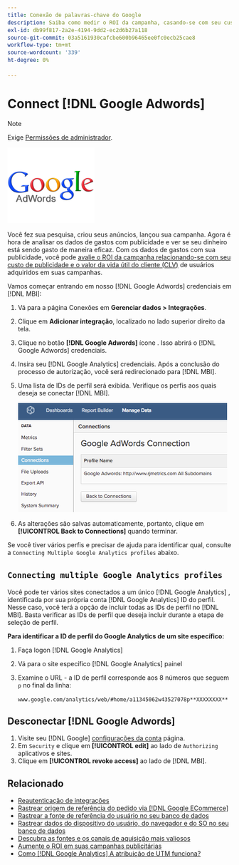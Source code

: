 ```yaml
---
title: Conexão de palavras-chave do Google
description: Saiba como medir o ROI da campanha, casando-se com seu custo de publicidade e o valor da vida útil do cliente (CLV) dos usuários adquiridos de suas campanhas.
exl-id: db99f817-2a2e-4194-9dd2-ec2d6b27a118
source-git-commit: 03a5161930cafcbe600b96465ee0fc0ecb25cae8
workflow-type: tm+mt
source-wordcount: '339'
ht-degree: 0%

---
```


# Connect [!DNL Google Adwords]

>[!NOTE]
>
>Exige [Permissões de administrador](../../../administrator/user-management/user-management.md).

![](../../../assets/Google_Adwords_logo.png)

Você fez sua pesquisa, criou seus anúncios, lançou sua campanha. Agora é hora de analisar os dados de gastos com publicidade e ver se seu dinheiro está sendo gasto de maneira eficaz. Com os dados de gastos com sua publicidade, você pode [avalie o ROI da campanha relacionando-se com seu custo de publicidade e o valor da vida útil do cliente (CLV)](../../analysis/roi-ad-camp.md) de usuários adquiridos em suas campanhas.

Vamos começar entrando em nosso [!DNL Google Adwords] credenciais em [!DNL MBI]:

1. Vá para a página Conexões em **Gerenciar dados > Integrações**.
1. Clique em **Adicionar integração**, localizado no lado superior direito da tela.
1. Clique no botão **[!DNL Google Adwords]** ícone . Isso abrirá o [!DNL Google Adwords] credenciais.
1. Insira seu [!DNL Google Analytics] credenciais. Após a conclusão do processo de autorização, você será redirecionado para [!DNL MBI].
1. Uma lista de IDs de perfil será exibida. Verifique os perfis aos quais deseja se conectar [!DNL MBI].

   ![](../../../assets/cnnct-profile.png)

1. As alterações são salvas automaticamente, portanto, clique em **[!UICONTROL Back to Connections]** quando terminar.

Se você tiver vários perfis e precisar de ajuda para identificar qual, consulte a `Connecting Multiple Google Analytics profiles` abaixo.

## `Connecting multiple Google Analytics profiles`

Você pode ter vários sites conectados a um único [!DNL Google Analytics] , identificada por sua própria conta [!DNL Google Analytics] ID do perfil. Nesse caso, você terá a opção de incluir todas as IDs de perfil no [!DNL MBI]. Basta verificar as IDs de perfil que deseja incluir durante a etapa de seleção de perfil.

**Para identificar a ID de perfil do Google Analytics de um site específico:**

1. Faça logon [!DNL Google Analytics]
1. Vá para o site específico [!DNL Google Analytics] painel
1. Examine o URL - a ID de perfil corresponde aos 8 números que seguem `p` no final da linha:

   `www.google.com/analytics/web/#home/a11345062w43527078p**XXXXXXXX**`

## Desconectar [!DNL Google Adwords]

1. Visite seu [!DNL Google] [configurações da conta](https://www.google.com/accounts/) página.
1. Em `Security` e clique em **[!UICONTROL edit]** ao lado de `Authorizing` aplicativos e sites.
1. Clique em **[!UICONTROL revoke access]** ao lado de [!DNL MBI].

## Relacionado

* [Reautenticação de integrações](https://support.magento.com/hc/en-us/articles/360016733151)
* [Rastrear origem de referência do pedido via [!DNL Google ECommerce]](../integrations/google-ecommerce.md)
* [Rastrear a fonte de referência do usuário no seu banco de dados](../../analysis/google-track-user-acq.md)
* [Rastrear dados do dispositivo do usuário, do navegador e do SO no seu banco de dados](https://support.magento.com/hc/en-us/articles/360016732911)
* [Descubra as fontes e os canais de aquisição mais valiosos](../../analysis/most-value-source-channel.md)
* [Aumente o ROI em suas campanhas publicitárias](../../analysis/roi-ad-camp.md)
* [Como [!DNL Google Analytics] A atribuição de UTM funciona?](../../analysis/utm-attributes.md)
